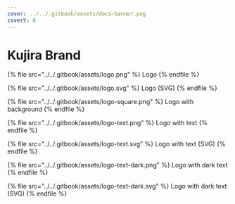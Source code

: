 ```yaml
---
cover: ../../.gitbook/assets/docs-banner.png
coverY: 0
---
```


# Kujira Brand



{% file src="../../.gitbook/assets/logo.png" %}
Logo
{% endfile %}

{% file src="../../.gitbook/assets/logo.svg" %}
Logo (SVG)
{% endfile %}

{% file src="../../.gitbook/assets/logo-square.png" %}
Logo with background
{% endfile %}

{% file src="../../.gitbook/assets/logo-text.png" %}
Logo with text
{% endfile %}

{% file src="../../.gitbook/assets/logo-text.svg" %}
Logo with text (SVG)
{% endfile %}

{% file src="../../.gitbook/assets/logo-text-dark.png" %}
Logo with dark text
{% endfile %}

{% file src="../../.gitbook/assets/logo-text-dark.svg" %}
Logo with dark text (SVG)
{% endfile %}
